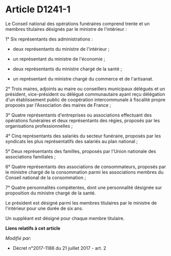 # Article D1241-1

Le Conseil national des opérations funéraires comprend trente et un membres titulaires désignés par le ministre de
l'intérieur :

1° Six représentants des administrations :

- deux représentants du ministre de l'intérieur ;

- un représentant du ministre de l'économie ;

- deux représentants du ministre chargé de la santé ;

- un représentant du ministre chargé du commerce et de l'artisanat.

2° Trois maires, adjoints au maire ou conseillers municipaux délégués et un président, vice-président ou délégué
communautaire ayant reçu délégation d'un établissement public de coopération intercommunale à fiscalité propre proposés par
l'Association des maires de France ;

3° Quatre représentants d'entreprises ou associations effectuant des opérations funéraires et deux représentants des régies,
proposés par les organisations professionnelles ;

4° Cinq représentants des salariés du secteur funéraire, proposés par les syndicats les plus représentatifs des salariés au
plan national ;

5° Deux représentants des familles, proposés par l'Union nationale des associations familiales ;

6° Quatre représentants des associations de consommateurs, proposés par le ministre chargé de la consommation parmi les
associations membres du Conseil national de la consommation ;

7° Quatre personnalités compétentes, dont une personnalité désignée sur proposition du ministre chargé de la santé.

Le président est désigné parmi les membres titulaires par le ministre de l'intérieur pour une durée de six ans.

Un suppléant est désigné pour chaque membre titulaire.

**Liens relatifs à cet article**

_Modifié par_:

  - Décret n°2017-1186 du 21 juillet 2017 - art. 2
